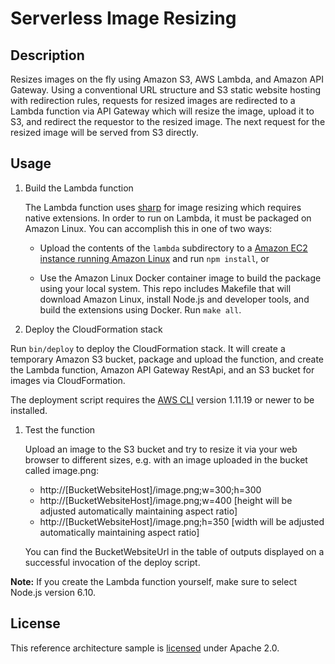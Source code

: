 # Serverless Image Resizing

## Description

Resizes images on the fly using Amazon S3, AWS Lambda, and Amazon API Gateway. Using a conventional URL structure and S3 static website hosting with redirection rules, requests for resized images are redirected to a Lambda function via API Gateway which will resize the image, upload it to S3, and redirect the requestor to the resized image. The next request for the resized image will be served from S3 directly.

## Usage

1. Build the Lambda function

   The Lambda function uses [sharp][sharp] for image resizing which requires native extensions. In order to run on Lambda, it must be packaged on Amazon Linux. You can accomplish this in one of two ways:

   - Upload the contents of the `lambda` subdirectory to a [Amazon EC2 instance running Amazon Linux][amazon-linux] and run `npm install`, or

   - Use the Amazon Linux Docker container image to build the package using your local system. This repo includes Makefile that will download Amazon Linux, install Node.js and developer tools, and build the extensions using Docker. Run `make all`.

1. Deploy the CloudFormation stack

  Run `bin/deploy` to deploy the CloudFormation stack. It will create a temporary Amazon S3 bucket, package and upload the function, and create the Lambda function, Amazon API Gateway RestApi, and an S3 bucket for images via CloudFormation.

  The deployment script requires the [AWS CLI][cli] version 1.11.19 or newer to be installed.

1. Test the function

	Upload an image to the S3 bucket and try to resize it via your web browser to different sizes, e.g. with an image uploaded in the bucket called image.png:

	- http://[BucketWebsiteHost]/image.png;w=300;h=300
	- http://[BucketWebsiteHost]/image.png;w=400  [height will be adjusted automatically maintaining aspect ratio]
	- http://[BucketWebsiteHost]/image.png;h=350  [width will be adjusted automatically maintaining aspect ratio]

	You can find the BucketWebsiteUrl in the table of outputs displayed on a successful invocation of the deploy script.

**Note:** If you create the Lambda function yourself, make sure to select Node.js version 6.10.

## License

This reference architecture sample is [licensed][license] under Apache 2.0.

[license]: LICENSE
[sharp]: https://github.com/lovell/sharp
[amazon-linux]: https://aws.amazon.com/blogs/compute/nodejs-packages-in-lambda/
[cli]: https://aws.amazon.com/cli/

